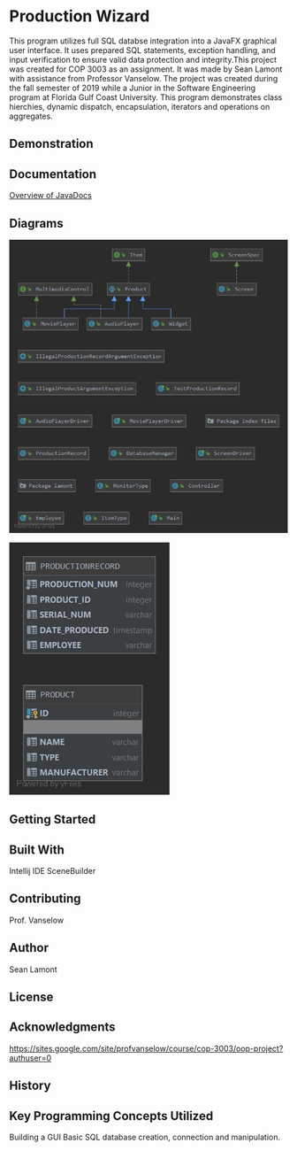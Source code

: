 # Production Wizard
This program utilizes full SQL databse integration into a JavaFX graphical user interface. It uses prepared SQL statements, exception handling, and input verification to ensure valid data protection and integrity.This project was created for COP 3003 as an assignment. It was made by Sean Lamont with assistance from Professor Vanselow. The project was created during the fall semester of 2019 while a Junior in the Software Engineering program at Florida Gulf Coast University. This program demonstrates class hierchies, dynamic dispatch, encapsulation, iterators and operations on aggregates.

## Demonstration


## Documentation
[Overview of JavaDocs](https://slamont3134.github.io/ProductLineOOPFXDb/)

## Diagrams
![Class Diagrams](https://github.com/SLamont3134/ProductLineOOPFXDb/blob/master/lamont_class.jpg)

![Database Diagram](https://github.com/SLamont3134/ProductLineOOPFXDb/blob/master/PRODUCTDB.jpg)


## Getting Started


## Built With
Intellij IDE
SceneBuilder

## Contributing
Prof. Vanselow

## Author
Sean Lamont

## License


## Acknowledgments
https://sites.google.com/site/profvanselow/course/cop-3003/oop-project?authuser=0

## History


## Key Programming Concepts Utilized
Building a GUI
Basic SQL database creation, connection and manipulation.
